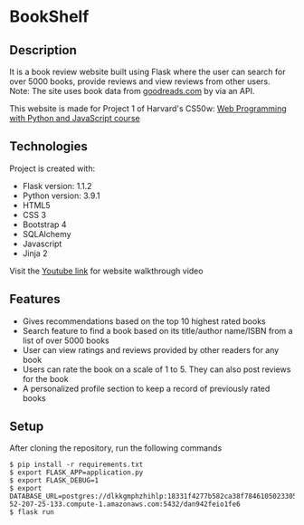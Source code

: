 # BookShelf
## Description
 It is a book review website built using Flask where the user can search for over 5000 books, provide reviews and view reviews from other users.\
 Note: The site uses book data from [goodreads.com](https://www.goodreads.com/) by via an API.
 
 This website is made for Project 1 of Harvard's CS50w: [Web Programming with Python and JavaScript course](https://learning.edx.org/course/course-v1:HarvardX+CS50W+Web/home)
 
 ## Technologies
 Project is created with:
 * Flask version: 1.1.2
 * Python version: 3.9.1
 * HTML5
 * CSS 3
 * Bootstrap 4
 * SQLAlchemy 
 * Javascript
 * Jinja 2
 
 Visit the [Youtube link](https://www.youtube.com/watch?v=V8valiqV7kY) for website walkthrough video
 
 ## Features
 * Gives recommendations based on the top 10 highest rated books
 * Search feature to find a book based on its title/author name/ISBN from a list of over 5000 books
 * User can view ratings and reviews provided by other readers for any book
 * Users can rate the book on a scale of 1 to 5. They can also post reviews for the book
 * A personalized profile section to keep a record of previously rated books
 
 ## Setup
 After cloning the repository, run the following commands
 ```
$ pip install -r requirements.txt
$ export FLASK_APP=application.py
$ export FLASK_DEBUG=1
$ export DATABASE_URL=postgres://dlkkgmphzhihlp:18331f4277b582ca38f7846105023305f7c380188af46a8e7081d6786bd58319@ec2-52-207-25-133.compute-1.amazonaws.com:5432/dan942feio1fe6
$ flask run
 ```
